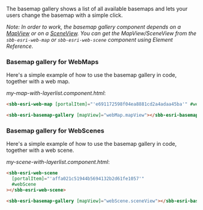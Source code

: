 The basemap gallery shows a list of all available basemaps and lets your users change the basemap with a simple click.

_Note: In order to work, the basemap gallery component depends on a [MapView](https://developers.arcgis.com/javascript/latest/api-reference/esri-views-MapView.html) or on a [SceneView](https://developers.arcgis.com/javascript/latest/api-reference/esri-views-SceneView.html). You can get the MapView/SceneView from the `sbb-esri-web-map` or `sbb-esri-web-scene` component using Element Reference._

### Basemap gallery for WebMaps

Here's a simple example of how to use the basemap gallery in code, together with a web map.

_my-map-with-layerlist.component.html_:

```html
<sbb-esri-web-map [portalItem]="'e691172598f04ea8881cd2a4adaa45ba'" #webMap></sbb-esri-web-map>

<sbb-esri-basemap-gallery [mapView]="webMap.mapView"></sbb-esri-basemap-gallery>
```

### Basemap gallery for WebScenes

Here's a simple example of how to use the basemap gallery in code, together with a web scene.

_my-scene-with-layerlist.component.html_:

```html
<sbb-esri-web-scene
  [portalItem]="'affa021c51944b5694132b2d61fe1057'"
  #webScene
></sbb-esri-web-scene>

<sbb-esri-basemap-gallery [mapView]="webScene.sceneView"></sbb-esri-basemap-gallery>
```
